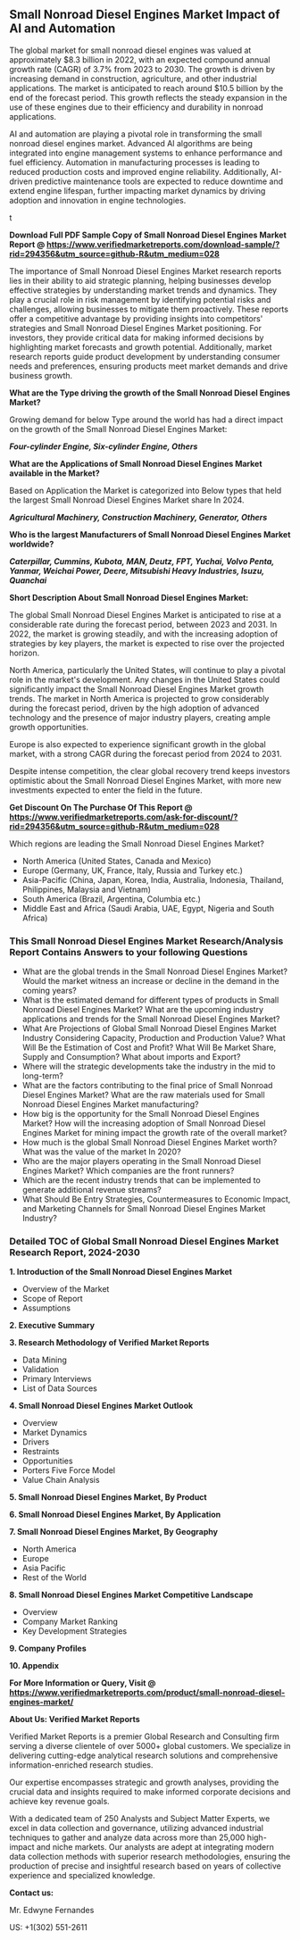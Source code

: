 <h2>Small Nonroad Diesel Engines Market Impact of AI and Automation</h2><p>The global market for small nonroad diesel engines was valued at approximately $8.3 billion in 2022, with an expected compound annual growth rate (CAGR) of 3.7% from 2023 to 2030. The growth is driven by increasing demand in construction, agriculture, and other industrial applications. The market is anticipated to reach around $10.5 billion by the end of the forecast period. This growth reflects the steady expansion in the use of these engines due to their efficiency and durability in nonroad applications.</p><p>AI and automation are playing a pivotal role in transforming the small nonroad diesel engines market. Advanced AI algorithms are being integrated into engine management systems to enhance performance and fuel efficiency. Automation in manufacturing processes is leading to reduced production costs and improved engine reliability. Additionally, AI-driven predictive maintenance tools are expected to reduce downtime and extend engine lifespan, further impacting market dynamics by driving adoption and innovation in engine technologies.</p>t</p><p id="" class=""><strong>Download Full PDF Sample Copy of Small Nonroad Diesel Engines Market Report @ <a href="https://www.verifiedmarketreports.com/download-sample/?rid=294356&utm_source=github-R&utm_medium=028" target="_blank">https://www.verifiedmarketreports.com/download-sample/?rid=294356&utm_source=github-R&utm_medium=028</a></strong></p><p>The importance of&nbsp;Small Nonroad Diesel Engines Market research reports lies in their ability to aid strategic planning, helping businesses develop effective strategies by understanding market trends and dynamics. They play a crucial role in risk management by identifying potential risks and challenges, allowing businesses to mitigate them proactively. These reports offer a competitive advantage by providing insights into competitors' strategies and Small Nonroad Diesel Engines Market positioning. For investors, they provide critical data for making informed decisions by highlighting market forecasts and growth potential. Additionally, market research reports guide product development by understanding consumer needs and preferences, ensuring products meet market demands and drive business growth.</p><p><strong>What are the&nbsp;Type driving the growth of the Small Nonroad Diesel Engines Market?</strong></p><p id="" class="">Growing demand for below Type around the world has had a direct impact on the growth of the Small Nonroad Diesel Engines Market:</p><em><strong>Four-cylinder Engine, Six-cylinder Engine, Others</strong></em></p><strong>What are the&nbsp;Applications&nbsp;of Small Nonroad Diesel Engines Market available in the Market?</strong></p><p id="" class="">Based on Application the Market is categorized into Below types that held the largest Small Nonroad Diesel Engines Market share In 2024.</p><em><strong>Agricultural Machinery, Construction Machinery, Generator, Others</strong></em></p><strong>Who is the largest Manufacturers of Small Nonroad Diesel Engines Market worldwide?</strong></p><p><em><strong>Caterpillar, Cummins, Kubota, MAN, Deutz, FPT, Yuchai, Volvo Penta, Yanmar, Weichai Power, Deere, Mitsubishi Heavy Industries, Isuzu, Quanchai</strong></em></p><p id="" class=""><strong>Short Description About Small Nonroad Diesel Engines Market:</strong></p><p>The global Small Nonroad Diesel Engines Market is anticipated to rise at a considerable rate during the forecast period, between 2023 and 2031. In 2022, the market is growing steadily, and with the increasing adoption of strategies by key players, the market is expected to rise over the projected horizon.</p><p>North America, particularly the United States, will continue to play a pivotal role in the market's development. Any changes in the United States could significantly impact the Small Nonroad Diesel Engines Market growth trends. The market in North America is projected to grow considerably during the forecast period, driven by the high adoption of advanced technology and the presence of major industry players, creating ample growth opportunities.</p><p>Europe is also expected to experience significant growth in the global market, with a strong CAGR during the forecast period from 2024 to 2031.</p><p>Despite intense competition, the clear global recovery trend keeps investors optimistic about the Small Nonroad Diesel Engines Market, with more new investments expected to enter the field in the future.</p><p id="" class=""><strong>Get Discount On The Purchase Of This Report @ <a href="https://www.verifiedmarketreports.com/ask-for-discount/?rid=294356&utm_source=github-R&utm_medium=028" target="_blank">https://www.verifiedmarketreports.com/ask-for-discount/?rid=294356&utm_source=github-R&utm_medium=028</a></strong></p>Which regions are leading the Small Nonroad Diesel Engines Market?</p><ul><li>North America (United States, Canada and Mexico)</li><li>Europe (Germany, UK, France, Italy, Russia and Turkey etc.)</li><li>Asia-Pacific (China, Japan, Korea, India, Australia, Indonesia, Thailand, Philippines, Malaysia and Vietnam)</li><li>South America (Brazil, Argentina, Columbia etc.)</li><li>Middle East and Africa (Saudi Arabia, UAE, Egypt, Nigeria and South Africa)</li></ul><h3 id="" class="">This Small Nonroad Diesel Engines Market Research/Analysis Report Contains Answers to your following Questions</h3><ul><li>What are the global trends in the Small Nonroad Diesel Engines Market? Would the market witness an increase or decline in the demand in the coming years?</li><li>What is the estimated demand for different types of products in Small Nonroad Diesel Engines Market? What are the upcoming industry applications and trends for the Small Nonroad Diesel Engines Market?</li><li>What Are Projections of Global Small Nonroad Diesel Engines Market Industry Considering Capacity, Production and Production Value? What Will Be the Estimation of Cost and Profit? What Will Be Market Share, Supply and Consumption? What about imports and Export?</li><li>Where will the strategic developments take the industry in the mid to long-term?</li><li>What are the factors contributing to the final price of Small Nonroad Diesel Engines Market? What are the raw materials used for Small Nonroad Diesel Engines Market manufacturing?</li><li>How big is the opportunity for the Small Nonroad Diesel Engines Market? How will the increasing adoption of Small Nonroad Diesel Engines Market for mining impact the growth rate of the overall market?</li><li>How much is the global Small Nonroad Diesel Engines Market worth? What was the value of the market In 2020?</li><li>Who are the major players operating in the Small Nonroad Diesel Engines Market? Which companies are the front runners?</li><li>Which are the recent industry trends that can be implemented to generate additional revenue streams?</li><li>What Should Be Entry Strategies, Countermeasures to Economic Impact, and Marketing Channels for Small Nonroad Diesel Engines Market Industry?</li></ul><h3 id="" class="">Detailed TOC of Global Small Nonroad Diesel Engines Market Research Report, 2024-2030</h3><p id="" class=""><strong>1. Introduction of the Small Nonroad Diesel Engines Market</strong></p><ul><li>Overview of the Market</li><li>Scope of Report</li><li>Assumptions</li></ul><p id="" class=""><strong>2. Executive Summary</strong></p><p id="" class=""><strong>3. Research Methodology of Verified Market Reports</strong></p><ul><li>Data Mining</li><li>Validation</li><li>Primary Interviews</li><li>List of Data Sources</li></ul><p id="" class=""><strong>4. Small Nonroad Diesel Engines Market Outlook</strong></p><ul><li>Overview</li><li>Market Dynamics</li><li>Drivers</li><li>Restraints</li><li>Opportunities</li><li>Porters Five Force Model</li><li>Value Chain Analysis</li></ul><p id="" class=""><strong>5. Small Nonroad Diesel Engines Market, By Product</strong></p><p id="" class=""><strong>6. Small Nonroad Diesel Engines Market, By Application</strong></p><p id="" class=""><strong>7. Small Nonroad Diesel Engines Market, By Geography</strong></p><ul><li>North America</li><li>Europe</li><li>Asia Pacific</li><li>Rest of the World</li></ul><p id="" class=""><strong>8. Small Nonroad Diesel Engines Market Competitive Landscape</strong></p><ul><li>Overview</li><li>Company Market Ranking</li><li>Key Development Strategies</li></ul><p id="" class=""><strong>9. Company Profiles</strong></p><p id="" class=""><strong>10. Appendix</strong></p><p id="" class=""><strong>For More Information or Query, Visit @ <a href="https://www.verifiedmarketreports.com/product/small-nonroad-diesel-engines-market/" target="_blank">https://www.verifiedmarketreports.com/product/small-nonroad-diesel-engines-market/</a></strong></p><p id="" class=""><strong>About Us: Verified Market Reports</strong></p><p id="" class="">Verified Market Reports is a premier Global Research and Consulting firm serving a diverse clientele of over 5000+ global customers. We specialize in delivering cutting-edge analytical research solutions and comprehensive information-enriched research studies.</p><p id="" class="">Our expertise encompasses strategic and growth analyses, providing the crucial data and insights required to make informed corporate decisions and achieve key revenue goals.</p><p id="" class="">With a dedicated team of 250 Analysts and Subject Matter Experts, we excel in data collection and governance, utilizing advanced industrial techniques to gather and analyze data across more than 25,000 high-impact and niche markets. Our analysts are adept at integrating modern data collection methods with superior research methodologies, ensuring the production of precise and insightful research based on years of collective experience and specialized knowledge.</p><p id="" class=""><strong>Contact us:</strong></p><p id="" class="">Mr. Edwyne Fernandes</p><p id="" class="">US: +1(302) 551-2611</p>